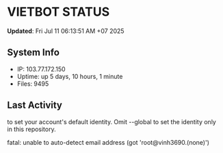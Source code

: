 # VIETBOT STATUS
**Updated**: Fri Jul 11 06:13:51 AM +07 2025

## System Info
- IP: 103.77.172.150
- Uptime: up 5 days, 10 hours, 1 minute
- Files: 9495

## Last Activity

to set your account's default identity.
Omit --global to set the identity only in this repository.

fatal: unable to auto-detect email address (got 'root@vinh3690.(none)')
